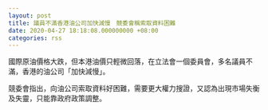 ```yaml
---
layout: post
title: 議員不滿香港油公司加快減慢　競委會稱索取資料困難
date: 2020-04-27 18:18:08.000000000 +08:00
categories: rss
---
```


國際原油價格大跌，但本港油價只輕微回落，在立法會一個委員會，多名議員不滿，香港的油公司「加快減慢」。

競委會指出，向油公司索取資料好困難，需要更大權力搜證，又認為出現市場失衡及失靈，只能靠政府政策調整。
